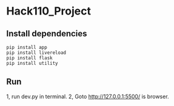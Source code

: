 # Hack110_Project

## Install dependencies
```
pip install app
pip install livereload
pip install flask
pip install utility
```
## Run
1, run dev.py in terminal.
2, Goto http://127.0.0.1:5500/ is browser.
